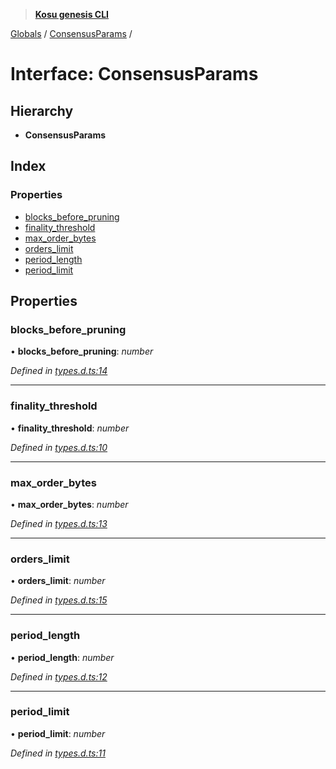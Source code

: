 > **[Kosu genesis CLI](../README.md)**

[Globals](../globals.md) / [ConsensusParams](consensusparams.md) /

# Interface: ConsensusParams

## Hierarchy

-   **ConsensusParams**

## Index

### Properties

-   [blocks_before_pruning](consensusparams.md#blocks_before_pruning)
-   [finality_threshold](consensusparams.md#finality_threshold)
-   [max_order_bytes](consensusparams.md#max_order_bytes)
-   [orders_limit](consensusparams.md#orders_limit)
-   [period_length](consensusparams.md#period_length)
-   [period_limit](consensusparams.md#period_limit)

## Properties

### blocks_before_pruning

• **blocks_before_pruning**: _number_

_Defined in [types.d.ts:14](https://github.com/ParadigmFoundation/kosu-monorepo/blob/9b95ef82/packages/kosu-genesis-cli/src/types.d.ts#L14)_

---

### finality_threshold

• **finality_threshold**: _number_

_Defined in [types.d.ts:10](https://github.com/ParadigmFoundation/kosu-monorepo/blob/9b95ef82/packages/kosu-genesis-cli/src/types.d.ts#L10)_

---

### max_order_bytes

• **max_order_bytes**: _number_

_Defined in [types.d.ts:13](https://github.com/ParadigmFoundation/kosu-monorepo/blob/9b95ef82/packages/kosu-genesis-cli/src/types.d.ts#L13)_

---

### orders_limit

• **orders_limit**: _number_

_Defined in [types.d.ts:15](https://github.com/ParadigmFoundation/kosu-monorepo/blob/9b95ef82/packages/kosu-genesis-cli/src/types.d.ts#L15)_

---

### period_length

• **period_length**: _number_

_Defined in [types.d.ts:12](https://github.com/ParadigmFoundation/kosu-monorepo/blob/9b95ef82/packages/kosu-genesis-cli/src/types.d.ts#L12)_

---

### period_limit

• **period_limit**: _number_

_Defined in [types.d.ts:11](https://github.com/ParadigmFoundation/kosu-monorepo/blob/9b95ef82/packages/kosu-genesis-cli/src/types.d.ts#L11)_
